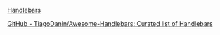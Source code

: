 
[Handlebars](https://handlebarsjs.com)

[GitHub - TiagoDanin/Awesome-Handlebars: Curated list of Handlebars](https://github.com/TiagoDanin/Awesome-Handlebars)
